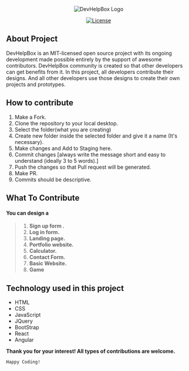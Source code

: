 <p align="center">
  <img src="https://github.com/ShravanMeena/DevHelpBox/blob/master/DevHelpBOX.jpg?raw=true" alt="DevHelpBox Logo"/>
</p>

<p align="center">
  <a href="https://github.com/ShravanMeena/DevHelpBox/blob/master/LICENSE.md"><img src="https://img.shields.io/npm/l/vue.svg" alt="License"></a>
</p> 

## About Project
DevHelpBox is an MIT-licensed open source project with its ongoing development made possible entirely by the support of awesome contributors. DevHelpBox community is created so that other developers can get benefits from it. In this project, all developers contribute their designs. And all other developers use those designs to create their own projects and prototypes.


## How to contribute
 1. Make a Fork.
 2. Clone the repository to your local desktop.
 3. Select the folder(what you are creating)
 4. Create new folder inside the selected folder and give it a name (It's necessary).
 5. Make changes and Add to Staging here.
 6. Commit changes [always write the message short and easy to understand (ideally 3 to 5 words).]
 7. Push the changes so that Pull request will be generated.
 8. Make PR.
 9. Commits should be descriptive.

## What To Contribute

#### You can design a 
>  1. **Sign up form .**
>  2. **Log in  form.**
>  3. **Landing page.**
>  4. **Portfolio website.**
>  5. **Calculator.**
>  6. **Contact Form.**
>  7. **Basic Website.**
>  8. **Game**

## Technology used in this project
* HTML
* CSS
* JavaScript
* JQuery
* BootStrap
* React
* Angular

**Thank you for your interest! All types of contributions are welcome.**

```Happy Coding!```
